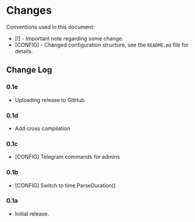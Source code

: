 # Changes

Conventions used in this document:

* [!] - Important note regarding some change.
* [CONFIG] - Changed configuration structure, see the `README.md` file for details.

## Change Log

### 0.1e

* Uploading release to GitHub

### 0.1d

* Add cross compilation

### 0.1c

* [CONFIG] Telegram commands for admins

### 0.1b

* [CONFIG] Switch to time.ParseDuration()

### 0.1a

* Initial release.
